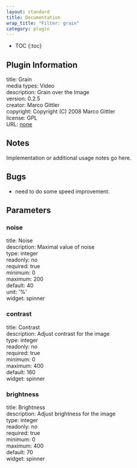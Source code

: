 ```yaml
---
layout: standard
title: Documentation
wrap_title: "Filter: grain"
category: plugin
---
```

* TOC
{:toc}

## Plugin Information

title: Grain  
media types:
Video  
description: Grain over the Image  
version: 0.2.5  
creator: Marco Gittler  
copyright: Copyright (C) 2008 Marco Gittler  
license: GPL  
URL: [none](none)  

## Notes

Implementation or additional usage notes go here.

## Bugs

* need to do some speed improvement.


## Parameters

### noise

title: Noise    
description:
Maximal value of noise  
type: integer  
readonly: no  
required: true  
minimum: 0  
maximum: 200  
default: 40  
unit: '%'  
widget: spinner  

### contrast

title: Contrast    
description:
Adjust contrast for the image  
type: integer  
readonly: no  
required: true  
minimum: 0  
maximum: 400  
default: 160  
widget: spinner  

### brightness

title: Brightness    
description:
Adjust brightness for the image  
type: integer  
readonly: no  
required: true  
minimum: 0  
maximum: 400  
default: 70  
widget: spinner  

